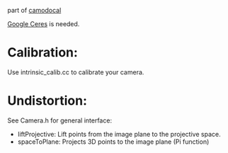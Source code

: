 part of [camodocal](https://github.com/hengli/camodocal)

[Google Ceres](http://ceres-solver.org) is needed.

# Calibration:

Use intrinsic_calib.cc to calibrate your camera.

# Undistortion:

See Camera.h for general interface: 

 - liftProjective: Lift points from the image plane to the projective space.
 - spaceToPlane: Projects 3D points to the image plane (Pi function)

